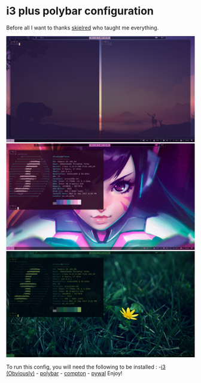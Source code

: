 # i3 plus polybar configuration
Before all I want to thanks [skielred](https://github.com/skielred/) who taught me everything.

![preview-1](https://github.com/Di-KaZ/Dotfiles/blob/master/screenshot/Screenshot_1.png)
![preview-2](https://github.com/Di-KaZ/Dotfiles/blob/master/screenshot/Screenshot_2.png)
![preview-3](https://github.com/Di-KaZ/Dotfiles/blob/master/screenshot/Screenshot_3.png)

To run this config, you will need the following to be installed :
-[i3 (Obviously)](https://github.com/i3/i3)
    - [polybar](https://github.com/jaagr/polybar)
    - [compton](https://github.com/chjj/compton)
    - [pywal](https://github.com/dylanaraps/pywal)
Enjoy!
